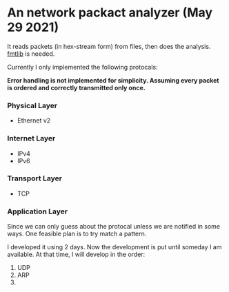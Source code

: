 # An network packact analyzer (May 29 2021)

It reads packets (in hex-stream form) from files, then does the analysis. [fmtlib](https://fmt.dev/latest/index.html) is needed.

Currently I only implemented the following protocals:

**Error handling is not implemented for simplicity. Assuming every packet is ordered and correctly transmitted only once.**

### Physical Layer

* Ethernet v2

### Internet Layer

* IPv4
* IPv6

### Transport Layer

* TCP

### Application Layer

Since we can only guess about the protocal unless we are notified in some ways. One feasible plan is to try match a pattern.

I developed it using 2 days. Now the development is put until someday I am available. At that time, I will develop in the order:

1. UDP
2. ARP
3. 
